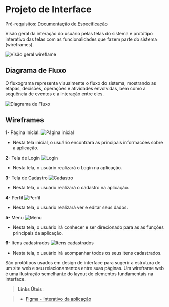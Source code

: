 
# Projeto de Interface

Pré-requisitos: [Documentação de Especificação](https://github.com/ICEI-PUC-Minas-PMV-ADS/pmv-ads-2024-1-e2-proj-int-t9-pmv-ads-2024-1-e2-proj-tabela-nutri-t9/blob/main/docs/02-Especifica%C3%A7%C3%A3o%20do%20Projeto.md)

Visão geral da interação do usuário pelas telas do sistema e protótipo interativo das telas com as funcionalidades que fazem parte do sistema (wireframes).

![Visão geral wireflame](img/wireframe/Visão%20geral%20wireflames.png)

## Diagrama de Fluxo

O fluxograma representa visualmente o fluxo do sistema, mostrando as etapas, decisões, operações e atividades envolvidas, bem como a sequência de eventos e a interação entre eles.

![Diagrama de Fluxo](img/fluxograma.png)


## Wireframes

**1-** Página Inicial: 
![Página inicial](img/wireframe/home-page.png)
 - Nesta tela inicial, o usuário encontrará as principais informacões sobre a aplicação.

**2-** Tela de Login
![Login](img/wireframe/Login.png)
- Nesta tela, o usuário realizará o Login na aplicação.

**3-** Tela de Cadastro
![Cadastro](img/wireframe/cadastro.png)
- Nesta tela, o usuário realizará o cadastro na aplicação.

**4-** Perfil
![Perfil](img/wireframe/Perfil.png)
- Nesta tela, o usuário realizará ver e editar seus dados.

**5-** Menu
![Menu](img/wireframe/Menu.png)
- Nesta tela, o usuário irá conhecer e ser direcionado para as as funções principais da aplicação.

**6-** Itens cadastrados
![Itens cadastrados](img/wireframe/Itens%20cadastrados.png)
- Nesta tela, o usuário irá acompanhar todos os seus itens cadastrados.

São protótipos usados em design de interface para sugerir a estrutura de um site web e seu relacionamentos entre suas páginas. Um wireframe web é uma ilustração semelhante do layout de elementos fundamentais na interface.
 
> **Links Úteis**:

> - [Figma - Interativo da aplicação](https://www.figma.com/proto/zPrKn1rMJLkmpdlpKbcpF7/NutriGenius?page-id=0%3A1&type=design&node-id=424-3600&viewport=-6335%2C-427%2C0.59&t=Vr2aVoSsXfygq1TX-1&scaling=min-zoom&mode=design])

